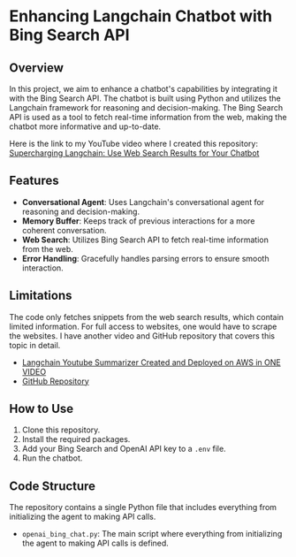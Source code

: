 # Enhancing Langchain Chatbot with Bing Search API

## Overview

In this project, we aim to enhance a chatbot's capabilities by integrating it with the Bing Search API. The chatbot is built using Python and utilizes the Langchain framework for reasoning and decision-making. The Bing Search API is used as a tool to fetch real-time information from the web, making the chatbot more informative and up-to-date.

Here is the link to my YouTube video where I created this repository: [Supercharging Langchain: Use Web Search Results for Your Chatbot](https://www.youtube.com/watch?v=4uo1U_EnYfU&lc=UgyFvQaQPfS_VVOqpMV4AaABAg)

## Features

- **Conversational Agent**: Uses Langchain's conversational agent for reasoning and decision-making.
- **Memory Buffer**: Keeps track of previous interactions for a more coherent conversation.
- **Web Search**: Utilizes Bing Search API to fetch real-time information from the web.
- **Error Handling**: Gracefully handles parsing errors to ensure smooth interaction.

## Limitations

The code only fetches snippets from the web search results, which contain limited information. For full access to websites, one would have to scrape the websites. I have another video and GitHub repository that covers this topic in detail. 

- [Langchain Youtube Summarizer Created and Deployed on AWS in ONE VIDEO](https://www.youtube.com/watch?v=zNcd78ZDqo8&t=747s)
- [GitHub Repository](https://github.com/Leon-Sander/yt_and_article_summarizer)

## How to Use

1. Clone this repository.
2. Install the required packages.
3. Add your Bing Search and OpenAI API key to a `.env` file.
4. Run the chatbot.

## Code Structure

The repository contains a single Python file that includes everything from initializing the agent to making API calls.

- `openai_bing_chat.py`: The main script where everything from initializing the agent to making API calls is defined.